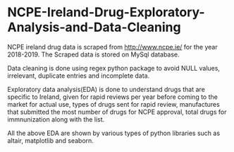 # NCPE-Ireland-Drug-Exploratory-Analysis-and-Data-Cleaning
NCPE ireland drug data is scraped from http://www.ncpe.ie/ for the year 2018-2019. The Scraped data is stored on MySql database.  

Data cleaning is done using regex python package to avoid NULL values, irrelevant, duplicate entries and incomplete data. 

Exploratory data analysis(EDA) is done to understand drugs that are specific to Ireland, given for rapid reviews per year before coming to the market for actual use, types of drugs sent for rapid review, manufactures that submitted the most number of drugs for NCPE approval, total drugs for immnunization along with the list.

All the above EDA are shown by various types of python libraries such as altair, matplotlib and seaborn.
